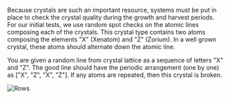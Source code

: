 Because crystals are such an important resource, systems must be put in place to check the crystal quality during
the growth and harvest periods. For our initial tests, we use random spot checks on the atomic lines composing each
of the crystals. This crystal type contains two atoms composing the elements "X" (Xenatom) and "Z" (Zorium). In a
well grown crystal, these atoms should alternate down the atomic line.

You are given a random line from crystal lattice as a sequence of letters "X" and "Z". The good line should have the
periodic arrangement (one by one) as ["X", "Z", "X", "Z"]. If any atoms are repeated, then this crystal is broken.

![Rows](rows.svg)